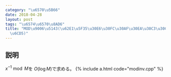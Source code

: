 ```yaml
---
category: "\u6570\u5B66"
date: 2018-04-28
layout: post
tags: "\u6574\u6570\u8AD6"
title: "MOD\u9006\u5143(\u62E1\u5F35\u30E6\u30FC\u30AF\u30EA\u30C3\u30C9\u4E92\u9664\
  \u6CD5)"
---
```


## 説明
$x^{-1} \bmod M$を $O(\log M)$で求める。
{% include a.html code="modinv.cpp" %}